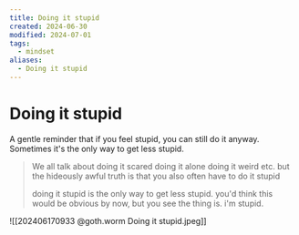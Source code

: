 ```yaml
---
title: Doing it stupid
created: 2024-06-30
modified: 2024-07-01
tags:
  - mindset
aliases:
  - Doing it stupid
---
```


# Doing it stupid
A gentle reminder that if you feel stupid, you can still do it anyway. Sometimes it's the only way to get less stupid.

> We all talk about doing it scared doing it alone doing it weird etc. but the hideously awful truth is that you also often have to do it stupid
> 
> doing it stupid is the only way to get less stupid. you'd think this would be obvious by now, but you see the thing is. i'm stupid.

![[202406170933 @goth.worm Doing it stupid.jpeg]]

